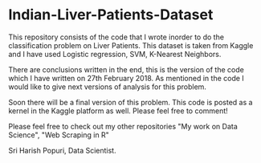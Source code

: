 # Indian-Liver-Patients-Dataset

This repository consists of the code that I wrote inorder to do the classification problem on Liver Patients.
This dataset is taken from Kaggle and I have used Logistic regression, SVM, K-Nearest Neighbors.

There are conclusions written in the end, this is the version of the code which I have written on 27th February 2018.
As mentioned in the code I would like to give next versions of analysis for this problem.

Soon there will be a final version of this problem.
This code is posted as a kernel in the Kaggle platform as well. Please feel free to comment!

Please feel free to check out my other repositories "My work on Data Science", "Web Scraping in R"

Sri Harish Popuri, Data Scientist.

